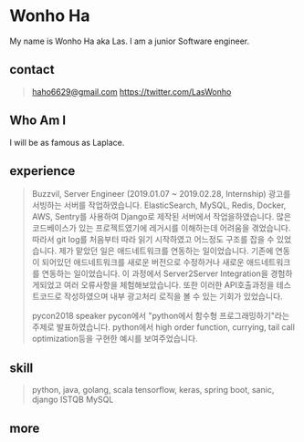 # Wonho Ha

My name is Wonho Ha aka Las. I am a junior Software engineer.

## contact

> haho6629@gmail.com
> https://twitter.com/LasWonho

## Who Am I

I will be as famous as Laplace.

## experience

> Buzzvil, Server Engineer (2019.01.07 ~ 2019.02.28, Internship)
> 광고를 서빙하는 서버를 작업하였습니다. ElasticSearch, MySQL, Redis, Docker, AWS, Sentry를 사용하여 Django로 제작된 서버에서 작업을하였습니다.
> 많은 코드베이스가 있는 프로젝트였기에 레거시를 이해하는데 어려움을 겪었습니다. 따라서 git log를 처음부터 따라 읽기 시작하였고 어느정도 구조를 잡을 수 있었습니다.
> 제가 맡았던 일은 애드네트워크를 연동하는 일이었습니다. 기존에 연동이 되어있던 애드네트워크를 새로운 버전으로 수정하거나 새로운 애드네트워크를 연동하는 일이었습니다. 이 과정에서 Server2Server Integration을 경험하게되었고 여러 오류사항을 체험해보았습니다. 또한 이러한 API호출과정을 테스트코드로 작성하였으며 내부 광고처리 로직을 볼 수 있는 기회가 있었습니다.
>
> pycon2018 speaker
> pycon에서 "python에서 함수형 프로그래밍하기"라는 주제로 발표하였습니다.
> python에서 high order function, currying, tail call optimization등을 구현한 예시를 보여주었습니다.

## skill

> python, java, golang, scala
> tensorflow, keras, spring boot, sanic, django
> ISTQB
> MySQL

## more

